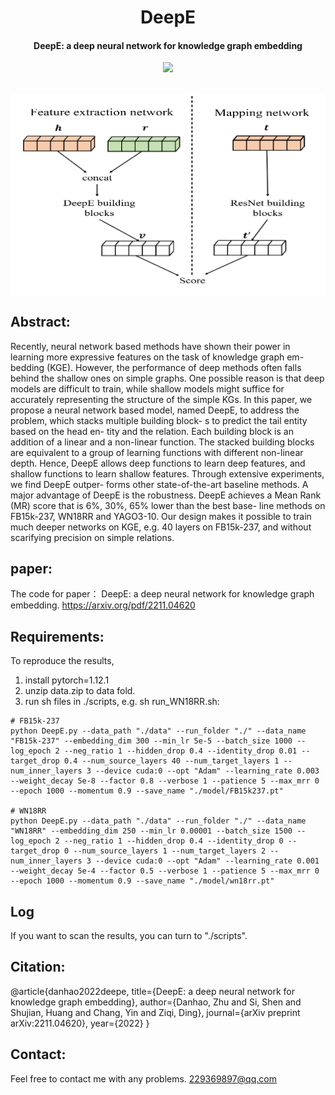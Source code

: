 <h1 align="center">
  DeepE
</h1>
<h4 align="center">DeepE: a deep neural network for knowledge graph embedding</h4>
<p align="center">
  <a href="https://arxiv.org/pdf/2211.04620"><img src="http://img.shields.io/badge/Paper-PDF-red.svg"></a>
</p>

<h2 align="center">
  <img align="center"  src="./overview.png" alt="...">
</h2>

## Abstract:
Recently, neural network based methods have shown their power in learning more expressive features on the task of knowledge graph em- bedding (KGE). However, the performance of deep methods often falls behind the shallow ones on simple graphs. One possible reason is that deep models are difficult to train, while shallow models might suffice for accurately representing the structure of the simple KGs.
In this paper, we propose a neural network based model, named DeepE, to address the problem, which stacks multiple building block- s to predict the tail entity based on the head en- tity and the relation. Each building block is an addition of a linear and a non-linear function. The stacked building blocks are equivalent to a group of learning functions with different non-linear depth. Hence, DeepE allows deep functions to learn deep features, and shallow functions to learn shallow features. Through extensive experiments, we find DeepE outper- forms other state-of-the-art baseline methods. A major advantage of DeepE is the robustness. DeepE achieves a Mean Rank (MR) score that is 6%, 30%, 65% lower than the best base- line methods on FB15k-237, WN18RR and YAGO3-10. Our design makes it possible to train much deeper networks on KGE, e.g. 40 layers on FB15k-237, and without scarifying precision on simple relations.

## paper:
The code for paper： DeepE: a deep neural network for knowledge graph embedding.
https://arxiv.org/pdf/2211.04620

## Requirements:
To reproduce the results, 
1) install pytorch=1.12.1
2) unzip data.zip to data fold.
3) run sh files in ./scripts, e.g. sh run_WN18RR.sh:
  ```shell
  # FB15k-237
  python DeepE.py --data_path "./data" --run_folder "./" --data_name "FB15k-237" --embedding_dim 300 --min_lr 5e-5 --batch_size 1000 --log_epoch 2 --neg_ratio 1 --hidden_drop 0.4 --identity_drop 0.01 --target_drop 0.4 --num_source_layers 40 --num_target_layers 1 --num_inner_layers 3 --device cuda:0 --opt "Adam" --learning_rate 0.003 --weight_decay 5e-8 --factor 0.8 --verbose 1 --patience 5 --max_mrr 0 --epoch 1000 --momentum 0.9 --save_name "./model/FB15k237.pt"
  
  # WN18RR
  python DeepE.py --data_path "./data" --run_folder "./" --data_name "WN18RR" --embedding_dim 250 --min_lr 0.00001 --batch_size 1500 --log_epoch 2 --neg_ratio 1 --hidden_drop 0.4 --identity_drop 0 --target_drop 0 --num_source_layers 1 --num_target_layers 2 --num_inner_layers 3 --device cuda:0 --opt "Adam" --learning_rate 0.001 --weight_decay 5e-4 --factor 0.5 --verbose 1 --patience 5 --max_mrr 0 --epoch 1000 --momentum 0.9 --save_name "./model/wn18rr.pt"
  ```
## Log
  If you want to scan the results, you can turn to "./scripts".

## Citation:
@article{danhao2022deepe,
  title={DeepE: a deep neural network for knowledge graph embedding},
  author={Danhao, Zhu and Si, Shen and Shujian, Huang and Chang, Yin and Ziqi, Ding},
  journal={arXiv preprint arXiv:2211.04620},
  year={2022}
}

## Contact:
Feel free to contact me with any problems. 229369897@qq.com
